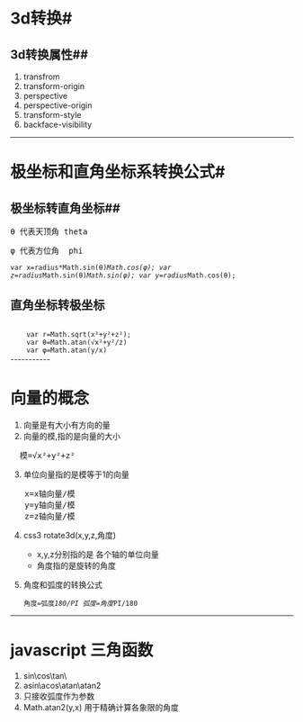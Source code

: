 # 3d转换#
## 3d转换属性##
1. transfrom
2. transform-origin
3. perspective
4. perspective-origin
5. transform-style
6. backface-visibility

----------------------


# 极坐标和直角坐标系转换公式#
## 极坐标转直角坐标##
<pre>θ 代表天顶角 theta</pre>
<pre>φ 代表方位角  phi</pre>
<code>var x=radius*Math.sin(θ)*Math.cos(φ);
       var z=radius*Math.sin(θ)*Math.sin(φ);
       var y=radius*Math.cos(θ); 
</code>
## 直角坐标转极坐标
<code>
    var r=Math.sqrt(x²+y²+z²);
    var θ=Math.atan(√x²+y²/z)
    var φ=Math.atan(y/x)
</code>
-----------

# 向量的概念
1. 向量是有大小有方向的量
2. 向量的模,指的是向量的大小
<pre>
  模=√x²+y²+z²
</pre> 
3. 单位向量指的是模等于1的向量
<pre>
   x=x轴向量/模
   y=y轴向量/模
   z=z轴向量/模
</pre>

4. css3 rotate3d(x,y,z,角度)
   * x,y,z分别指的是 各个轴的单位向量
   * 角度指的是旋转的角度
5. 角度和弧度的转换公式
   
   <code>角度=弧度*180/PI
   弧度=角度*PI/180
    </code>
-----------

# javascript 三角函数

1. sin\cos\tan\
2. asin\acos\atan\atan2
3. 只接收弧度作为参数
4. Math.atan2(y,x) 用于精确计算各象限的角度 
    
    
  

  
